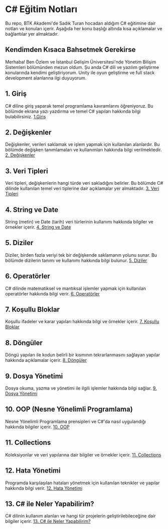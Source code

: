 # C# Eğitim Notları

Bu repo, BTK Akademi'de Sadık Turan hocadan aldığım C# eğitimine dair notları ve konuları içerir. Aşağıda her konu başlığı altında kısa açıklamalar ve bağlantılar yer almaktadır.

## Kendimden Kısaca Bahsetmek Gerekirse

Merhaba! Ben Özlem ve İstanbul Gelişim Üniversitesi'nde Yönetim Bilişim Sistemleri bölümünden mezun oldum. Şu anda C# dili ve yazılım geliştirme konularında kendimi geliştiriyorum. Unity ile oyun geliştirme ve full stack development alanlarına ilgi duyuyorum. 

## 1. Giriş
C# diline giriş yaparak temel programlama kavramlarını öğreniyoruz. Bu bölümde ekrana yazı yazdırma ve temel C# yapıları hakkında bilgi bulabilirsiniz.
[1.Giriş](https://github.com/ozlemars/btkAkademi-CSharp/blob/main/Giris)

## 2. Değişkenler
Değişkenler, verileri saklamak ve işlem yapmak için kullanılan alanlardır. Bu bölümde değişken tanımlamaları ve kullanımları hakkında bilgi verilmektedir.
[2. Değişkenler](./Degiskenler.md)

## 3. Veri Tipleri
Veri tipleri, değişkenlerin hangi türde veri sakladığını belirler. Bu bölümde C# dilinde kullanılan temel veri tiplerine dair açıklamalar yer almaktadır.
[3. Veri Tipleri](./VeriTipleri.md)

## 4. String ve Date
String (metin) ve Date (tarih) veri türlerinin kullanımı hakkında bilgiler ve örnekler içerir.
[4. String ve Date](./StringVeDate.md)

## 5. Diziler
Diziler, birden fazla veriyi tek bir değişkende saklamanın yolunu sunar. Bu bölümde dizilerin tanımı ve kullanımı hakkında bilgi bulunur.
[5. Diziler](./Diziler.md)

## 6. Operatörler
C# dilinde matematiksel ve mantıksal işlemler yapmak için kullanılan operatörler hakkında bilgi verir.
[6. Operatörler](./Operatorler.md)

## 7. Koşullu Bloklar
Koşullu ifadeler ve karar yapıları hakkında bilgi ve örnekler içerir.
[7. Koşullu Bloklar](./KosulluBloklar.md)

## 8. Döngüler
Döngü yapıları ile kodun belirli bir kısmının tekrarlanmasını sağlayan yapılar hakkında açıklamalar içerir.
[8. Döngüler](./Donguler.md)

## 9. Dosya Yönetimi
Dosya okuma, yazma ve yönetimi ile ilgili işlemler hakkında bilgi sağlar.
[9. Dosya Yönetimi](./DosyaYonetimi.md)

## 10. OOP (Nesne Yönelimli Programlama)
Nesne Yönelimli Programlama prensipleri ve C#'da nasıl uygulandığı hakkında bilgiler içerir.
[10. OOP](./OOP.md)

## 11. Collections
Koleksiyonlar ve veri yapılarına dair bilgiler ve örnekler içerir.
[11. Collections](./Collections.md)

## 12. Hata Yönetimi
Programda karşılaşılan hataları yönetmek için kullanılan teknikler ve yapılar hakkında bilgi verir.
[12. Hata Yönetimi](./HataYonetimi.md)

## 13. C# ile Neler Yapabilirim?
C# dilinin kullanım alanları ve hangi tür projelerin geliştirilebileceğine dair bilgiler içerir.
[13. C# ile Neler Yapabilirim?](./CSharpNelerYapabilirim.md)
